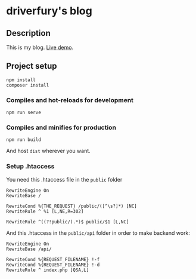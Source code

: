 # driverfury's blog

## Description

This is my blog. [Live demo](http://driverfury.altervista.org).

## Project setup
```
npm install
composer install
```

### Compiles and hot-reloads for development
```
npm run serve
```

### Compiles and minifies for production
```
npm run build
```

And host ```dist``` wherever you want.

### Setup .htaccess
You need this .htaccess file in the ```public``` folder

```
RewriteEngine On
RewriteBase /

RewriteCond %{THE_REQUEST} /public/([^\s?]*) [NC]
RewriteRule ^ %1 [L,NE,R=302]

RewriteRule ^((?!public/).*)$ public/$1 [L,NC]
```

And this .htaccess in the ```public/api``` folder in order to make backend work:

```
RewriteEngine On
RewriteBase /api/

RewriteCond %{REQUEST_FILENAME} !-f
RewriteCond %{REQUEST_FILENAME} !-d
RewriteRule ^ index.php [QSA,L]
```

